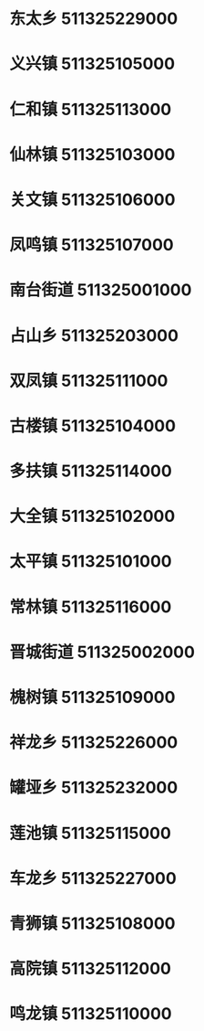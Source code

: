# 东太乡 511325229000
# 义兴镇 511325105000
# 仁和镇 511325113000
# 仙林镇 511325103000
# 关文镇 511325106000
# 凤鸣镇 511325107000
# 南台街道 511325001000
# 占山乡 511325203000
# 双凤镇 511325111000
# 古楼镇 511325104000
# 多扶镇 511325114000
# 大全镇 511325102000
# 太平镇 511325101000
# 常林镇 511325116000
# 晋城街道 511325002000
# 槐树镇 511325109000
# 祥龙乡 511325226000
# 罐垭乡 511325232000
# 莲池镇 511325115000
# 车龙乡 511325227000
# 青狮镇 511325108000
# 高院镇 511325112000
# 鸣龙镇 511325110000
